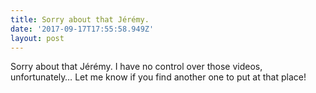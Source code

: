 ```yaml
---
title: Sorry about that Jérémy.
date: '2017-09-17T17:55:58.949Z'
layout: post
---
```

Sorry about that Jérémy. I have no control over those videos, unfortunately… Let me know if you find another one to put at that place!
